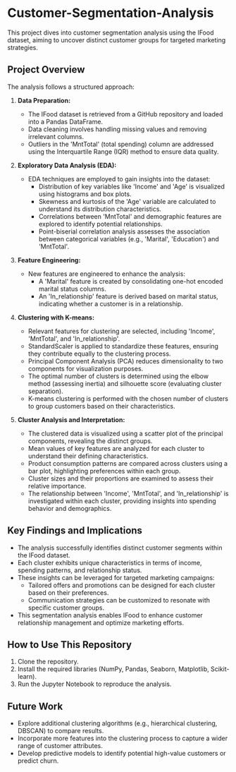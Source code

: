 # Customer-Segmentation-Analysis

This project dives into customer segmentation analysis using the IFood dataset, aiming to uncover distinct customer groups for targeted marketing strategies.

## Project Overview

The analysis follows a structured approach:

1. **Data Preparation:**
   - The IFood dataset is retrieved from a GitHub repository and loaded into a Pandas DataFrame.
   - Data cleaning involves handling missing values and removing irrelevant columns.
   - Outliers in the 'MntTotal' (total spending) column are addressed using the Interquartile Range (IQR) method to ensure data quality.

2. **Exploratory Data Analysis (EDA):**
   - EDA techniques are employed to gain insights into the dataset:
     - Distribution of key variables like 'Income' and 'Age' is visualized using histograms and box plots.
     - Skewness and kurtosis of the 'Age' variable are calculated to understand its distribution characteristics.
     - Correlations between 'MntTotal' and demographic features are explored to identify potential relationships.
     - Point-biserial correlation analysis assesses the association between categorical variables (e.g., 'Marital', 'Education') and 'MntTotal'.

3. **Feature Engineering:**
   - New features are engineered to enhance the analysis:
     - A 'Marital' feature is created by consolidating one-hot encoded marital status columns.
     - An 'In_relationship' feature is derived based on marital status, indicating whether a customer is in a relationship.

4. **Clustering with K-means:**
   - Relevant features for clustering are selected, including 'Income', 'MntTotal', and 'In_relationship'.
   - StandardScaler is applied to standardize these features, ensuring they contribute equally to the clustering process.
   - Principal Component Analysis (PCA) reduces dimensionality to two components for visualization purposes.
   - The optimal number of clusters is determined using the elbow method (assessing inertia) and silhouette score (evaluating cluster separation).
   - K-means clustering is performed with the chosen number of clusters to group customers based on their characteristics.

5. **Cluster Analysis and Interpretation:**
   - The clustered data is visualized using a scatter plot of the principal components, revealing the distinct groups.
   - Mean values of key features are analyzed for each cluster to understand their defining characteristics.
   - Product consumption patterns are compared across clusters using a bar plot, highlighting preferences within each group.
   - Cluster sizes and their proportions are examined to assess their relative importance.
   - The relationship between 'Income', 'MntTotal', and 'In_relationship' is investigated within each cluster, providing insights into spending behavior and demographics.

## Key Findings and Implications

- The analysis successfully identifies distinct customer segments within the IFood dataset.
- Each cluster exhibits unique characteristics in terms of income, spending patterns, and relationship status.
- These insights can be leveraged for targeted marketing campaigns:
   - Tailored offers and promotions can be designed for each cluster based on their preferences.
   - Communication strategies can be customized to resonate with specific customer groups.
- This segmentation analysis enables IFood to enhance customer relationship management and optimize marketing efforts.

## How to Use This Repository

1. Clone the repository.
2. Install the required libraries (NumPy, Pandas, Seaborn, Matplotlib, Scikit-learn).
3. Run the Jupyter Notebook to reproduce the analysis.

## Future Work

- Explore additional clustering algorithms (e.g., hierarchical clustering, DBSCAN) to compare results.
- Incorporate more features into the clustering process to capture a wider range of customer attributes.
- Develop predictive models to identify potential high-value customers or predict churn.
